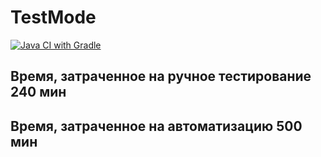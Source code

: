 # TestMode
[![Java CI with Gradle](https://github.com/ivan3035789/TestMode/actions/workflows/gradle.yml/badge.svg)](https://github.com/ivan3035789/TestMode/actions/workflows/gradle.yml)
## Время, затраченное на ручное тестирование 240 мин
## Время, затраченное на автоматизацию 500 мин
